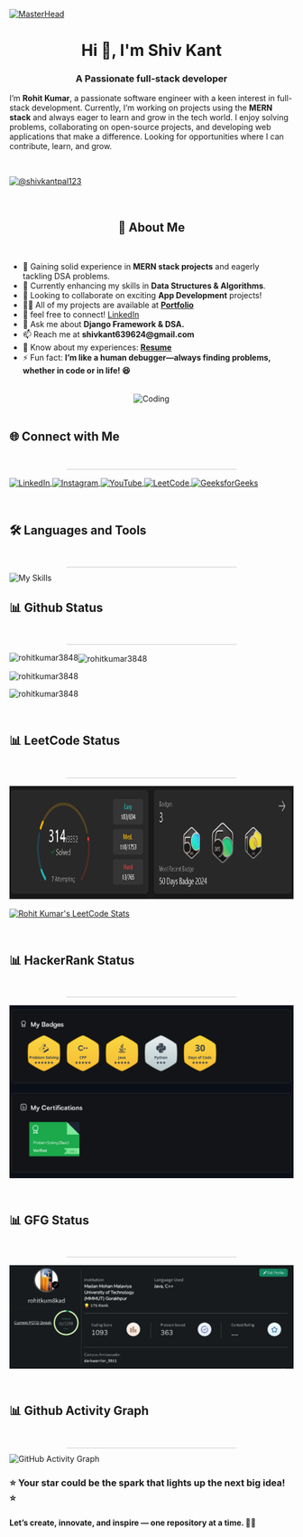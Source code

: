 [![MasterHead](https://user-images.githubusercontent.com/90236635/232446433-d5540fa2-fe28-4bb8-b929-cdb51fe61336.gif)](https://user-images.githubusercontent.com/90236635/232446433-d5540fa2-fe28-4bb8-b929-cdb51fe61336.gif)
<h1 align="center">Hi 👋, I'm Shiv Kant</h1>

<!-- #################################################################### -->
<h3 align="center">A Passionate full-stack developer</h3>
<p align="left">I’m <strong>Rohit Kumar</strong>, a passionate software engineer with a keen interest in full-stack development. Currently, I’m working on projects using the <strong>MERN stack</strong> and always eager to learn and grow in the tech world. I enjoy solving problems, collaborating on open-source projects, and developing web applications that make a difference. Looking for opportunities where I can contribute, learn, and grow.</p>
<br/>
 



<!-- Twitter Follow Badge with Username -->
<p align="left">
  <a href="https://www.x.com/shivkantpal123" target="_blank">
    <img src="https://img.shields.io/twitter/follow/shivkantpal123?logo=twitter&style=for-the-badge" alt="@shivkantpal123" />
  </a>
</p>

</br>

<!-- #################################################################### -->

<h2 align="center">👋 About Me</h2>
</br>
<div style="display: flex; align-items: center; justify-content: center;">

  <!-- Left Side: About Me Text -->
  <div style="flex: 1; padding-right: 20px; text-align: left;">
    <ul>
      <li>🚀 Gaining solid experience in <strong>MERN stack projects</strong> and eagerly tackling DSA problems.</li>
      <li>🌱 Currently enhancing my skills in <strong>Data Structures & Algorithms</strong>.</li>
      <li>👯 Looking to collaborate on exciting <strong>App Development</strong> projects!</li>
      <li>👨‍💻 All of my projects are available at <a href="https://portfolio-jqso.onrender.com" target="_blank"><strong>Portfolio</strong></a></li>
      <li>🤝 feel free to connect! <a href="https://www.linkedin.com/in/shiv-kant-036a17289/" target="_blank">LinkedIn</a></li>
      <li>💬 Ask me about <strong>Django Framework & DSA.</strong></li>
      <li>📫 Reach me at <strong>shivkant639624@gmail.com</strong></li>
      <li>📄 Know about my experiences: <a href="https://drive.google.com/file/d/1n9-oE9aO_QZtSEAp4tKM2fOaaxzBVZkg/view" target="_blank"><strong>Resume</strong></a></li>
      <li>⚡ Fun fact: <strong>I’m like a human debugger—always finding problems, whether in code or in life! 😆</strong></li>
    </ul>
  </div>
</div>
</br>
  <div align="center" >
    <img align="center" src="https://images-wixmp-ed30a86b8c4ca887773594c2.wixmp.com/f/c83c004e-1370-4756-88e5-4071de797088/dgdq8br-09cc7ad6-a021-47a5-b0e0-917b12b0f7a7.gif?token=eyJ0eXAiOiJKV1QiLCJhbGciOiJIUzI1NiJ9.eyJzdWIiOiJ1cm46YXBwOjdlMGQxODg5ODIyNjQzNzNhNWYwZDQxNWVhMGQyNmUwIiwiaXNzIjoidXJuOmFwcDo3ZTBkMTg4OTgyMjY0MzczYTVmMGQ0MTVlYTBkMjZlMCIsIm9iaiI6W1t7InBhdGgiOiJcL2ZcL2M4M2MwMDRlLTEzNzAtNDc1Ni04OGU1LTQwNzFkZTc5NzA4OFwvZGdkcThici0wOWNjN2FkNi1hMDIxLTQ3YTUtYjBlMC05MTdiMTJiMGY3YTcuZ2lmIn1dXSwiYXVkIjpbInVybjpzZXJ2aWNlOmZpbGUuZG93bmxvYWQiXX0.tqRMtE-b2QiI2nnefNxSDMJvZCcYqFmq2ccg_Xfzqb8" alt="Coding" width="650" />
  </div>

</br>


<!-- #################################################################### -->

<!-- Connect With Me Section Title and Line -->
<h2 align="left">🌐 Connect with Me</h2>
</br>

<!-- Line separator -->
<div align="center" style="width: 60%; border-bottom: 1px solid #ccc; margin: 10px auto;"></div>

<!-- Social Media Links -->
<p align="left">
  <a href="https://www.linkedin.com/in/shiv-kant-036a17289/" target="_blank">
    <img align="center" src="https://raw.githubusercontent.com/rahuldkjain/github-profile-readme-generator/master/src/images/icons/Social/linked-in-alt.svg" alt="LinkedIn" height="30" width="40" />
  </a>
  <a href="https://www.instagram.com/shivkant252" target="_blank">
    <img align="center" src="https://raw.githubusercontent.com/rahuldkjain/github-profile-readme-generator/master/src/images/icons/Social/instagram.svg" alt="Instagram" height="30" width="40" />
  </a>
  <a href="https://youtube.com/@shivkantpal8679?si=3pmQvi1QYfUetNLM" target="_blank">
    <img align="center" src="https://raw.githubusercontent.com/rahuldkjain/github-profile-readme-generator/master/src/images/icons/Social/youtube.svg" alt="YouTube" height="30" width="40" />
  </a> 
   <a href="https://leetcode.com/u/shivkant252/" target="_blank">
    <img align="center" src="https://raw.githubusercontent.com/rahuldkjain/github-profile-readme-generator/master/src/images/icons/Social/leet-code.svg" alt="LeetCode" height="30" width="40" />
  </a>
  <a href="https://www.naukri.com/code360/profile/51b51bb6-9490-4ef9-b6d3-fef0fcdf3a60" target="_blank">
    <img align="center" src="https://raw.githubusercontent.com/rahuldkjain/github-profile-readme-generator/master/src/images/icons/Social/geeks-for-geeks.svg" alt="GeeksforGeeks" height="30" width="40" />
  </a>
</p>

</br>

<!-- #################################################################### -->

<h2 align="left">🛠️ Languages and Tools</h2>
</br>

<!-- Line separator -->
<div align="center" style="width: 60%; border-bottom: 1px solid #ccc; margin: 10px auto;"></div>

<img src="https://skillicons.dev/icons?i=bash,c,cpp,css,typescript,selenium,python,flask,bootstrap,eclipse,express,firebase,git,github,html,idea,java,js,mongodb,mysql,nodejs,npm,postman,pycharm,react,tailwind,vscode" alt="My Skills">

</br>

<!-- #################################################################### -->

<h2 align="left">📊 Github Status</h2>
</br>

<!-- Line separator -->
<div align="center" style="width: 60%; border-bottom: 1px solid #ccc; margin: 10px auto;"></div>


<p><img align="left" src="https://github-profile-summary-cards.vercel.app/api/cards/most-commit-language?username=rohitkumar3848&theme=github_dark" alt="rohitkumar3848" /></p>
<p><img align="center" src="https://github-readme-stats.vercel.app/api?username=rohitkumar3848&show_icons=true&theme=github_dark" alt="rohitkumar3848" /></p>
<p align="left"><img src="https://github-readme-streak-stats.herokuapp.com/?user=rohitkumar3848&theme=github_dark&date_format=M%20j%5B%2C%20Y%5D" alt="rohitkumar3848" /></p>
<p align="left"><img src="https://github-profile-summary-cards.vercel.app/api/cards/profile-details?username=rohitkumar3848&theme=github_dark" alt="rohitkumar3848" /></p>

</br>

<!-- #################################################################### -->


<h2 align="left">📊 LeetCode Status</h2>
</br>

<!-- Line separator -->
<div align="center" style="width: 60%; border-bottom: 1px solid #ccc; margin: 10px auto;"></div>

<p>
  <a href="https://leetcode.com/u/rohit_kumar38/" target="_blank">
    <img align="center" src="https://github.com/rohitkumar3848/rohitkumar3848/blob/main/lc.PNG" height=200px width=800px alt="Badges"/>
  </a>
    </br>
    </br>
  <a href="https://leetcode.com/u/rohit_kumar38/" target="_blank">
   <img title="Rohit Kumar LeetCode Stats" alt="Rohit Kumar's LeetCode Stats" src="https://leetcode-stats.vercel.app/api?username=rohit_kumar38&theme=dark" /> 
  </a>
</p>



<!-- #################################################################### -->
</br>
<h2 align="left">📊 HackerRank Status</h2>
</br>

<!-- Line separator -->
<div align="center" style="width: 60%; border-bottom: 1px solid #ccc; margin: 10px auto;"></div>

 <p>  
  <a href="https://www.hackerrank.com/profile/rohitkumard2003" target="blank">
    <img align="center" src="https://github.com/rohitkumar3848/rohitkumar3848/blob/main/hs.PNG" width=800px alt="Badges"/>
  </a>
 </p>

</br>

<!-- #################################################################### -->

<h2 align="left">📊 GFG Status</h2>
</br>

<!-- Line separator -->
<div align="center" style="width: 60%; border-bottom: 1px solid #ccc; margin: 10px auto;"></div>

 <p>  
  <a href="https://www.geeksforgeeks.org/user/rohitkum8kad" target="blank">
    <img align="center" src="https://github.com/rohitkumar3848/rohitkumar3848/blob/main/gfg.PNG"  alt="Badges"/>
  </a>
 </p>

</br>

<!-- #################################################################### -->

<h2 align="left">📊 Github Activity Graph</h2>
</br>

<!-- Line separator -->
<div align="center" style="width: 60%; border-bottom: 1px solid #ccc; margin: 10px auto;"></div>

<div>
    <img src="https://github-readme-activity-graph.vercel.app/graph?username=rohitkumar3848&bg_color=000000&color=9e4c98&line=9e4c98&point=33862d&area=true&hide_border=true" alt="GitHub Activity Graph">
</div>

<!-- #################################################################### -->

<div class="center">
    <h3 class="center">⭐ Your star could be the spark that lights up the next big idea! ⭐</h3>
    <h4 class="center">Let’s create, innovate, and inspire — one repository at a time. 🌱🚀</h4>
</div>
